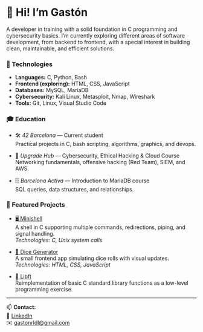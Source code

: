 # 👋 Hi! I’m Gastón

A developer in training with a solid foundation in C programming and cybersecurity basics. I’m currently exploring different areas of software development, from backend to frontend, with a special interest in building clean, maintainable, and efficient solutions.

### 🚀 Technologies

- **Languages:** C, Python, Bash  
- **Frontend (exploring):** HTML, CSS, JavaScript  
- **Databases:** MySQL, MariaDB  
- **Cybersecurity:** Kali Linux, Metasploit, Nmap, Wireshark  
- **Tools:** Git, Linux, Visual Studio Code  

### 🎓 Education

- 🛠️ *42 Barcelona* — Current student  
  Practical projects in C, bash scripting, algorithms, graphics, and devops.

- 🧠 *Upgrade Hub* — Cybersecurity, Ethical Hacking & Cloud Course  
  Networking fundamentals, offensive hacking (Red Team), SIEM, and AWS.

- 🗄️ *Barcelona Activa* — Introduction to MariaDB course  
  SQL queries, data structures, and relationships.

### 📂 Featured Projects

- [🖥 Minishell](https://github.com/GastonRLdL/minishell)  
  A shell in C supporting multiple commands, redirections, piping, and signal handling.  
  *Technologies: C, Unix system calls*

- [🎲 Dice Generator](https://github.com/GastonRLdL/diceGenerator)  
  A small frontend app simulating dice rolls with visual updates.  
  *Technologies: HTML, CSS, JavaScript*

- [🔧 Libft](https://github.com/GastonRLdL/libft)  
  Reimplementation of basic C standard library functions as a low-level programming exercise.
  
---

📫 **Contact:**  
💼 [LinkedIn](https://www.linkedin.com/in/gastonjroman/)  
✉️ gastonrldl@gmail.com  
